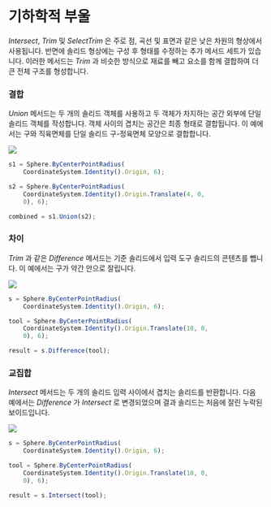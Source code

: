 # 기하학적 부울

_Intersect_, _Trim_ 및 _SelectTrim_ 은 주로 점, 곡선 및 표면과 같은 낮은 차원의 형상에서 사용됩니다. 반면에 솔리드 형상에는 구성 후 형태를 수정하는 추가 메서드 세트가 있습니다. 이러한 메서드는 _Trim_ 과 비슷한 방식으로 재료를 빼고 요소를 함께 결합하여 더 큰 전체 구조를 형성합니다.

### 결합

_Union_ 메서드는 두 개의 솔리드 객체를 사용하고 두 객체가 차지하는 공간 외부에 단일 솔리드 객체를 작성합니다. 객체 사이의 겹치는 공간은 최종 형태로 결합됩니다. 이 예에서는 구와 직육면체를 단일 솔리드 구-정육면체 모양으로 결합합니다.

![](../images/8-2/9/GeometricBooleans\_01.png)

```js
s1 = Sphere.ByCenterPointRadius(
    CoordinateSystem.Identity().Origin, 6);

s2 = Sphere.ByCenterPointRadius(
    CoordinateSystem.Identity().Origin.Translate(4, 0,
    0), 6);

combined = s1.Union(s2);
```

### 차이

_Trim_ 과 같은 _Difference_ 메서드는 기준 솔리드에서 입력 도구 솔리드의 콘텐츠를 뺍니다. 이 예에서는 구가 약간 안으로 잘립니다.

![](../images/8-2/9/GeometricBooleans\_02.png)

```js
s = Sphere.ByCenterPointRadius(
    CoordinateSystem.Identity().Origin, 6);

tool = Sphere.ByCenterPointRadius(
    CoordinateSystem.Identity().Origin.Translate(10, 0,
    0), 6);

result = s.Difference(tool);
```

### 교집합

_Intersect_ 메서드는 두 개의 솔리드 입력 사이에서 겹치는 솔리드를 반환합니다. 다음 예에서는 _Difference_ 가 _Intersect_ 로 변경되었으며 결과 솔리드는 처음에 잘린 누락된 보이드입니다.

![](../images/8-2/9/GeometricBooleans\_03.png)

```js
s = Sphere.ByCenterPointRadius(
    CoordinateSystem.Identity().Origin, 6);

tool = Sphere.ByCenterPointRadius(
    CoordinateSystem.Identity().Origin.Translate(10, 0,
    0), 6);

result = s.Intersect(tool);
```
